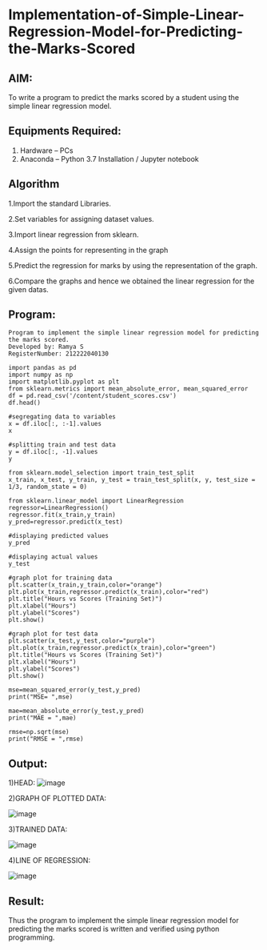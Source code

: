 # Implementation-of-Simple-Linear-Regression-Model-for-Predicting-the-Marks-Scored

## AIM:
To write a program to predict the marks scored by a student using the simple linear regression model.

## Equipments Required:
1. Hardware – PCs
2. Anaconda – Python 3.7 Installation / Jupyter notebook

## Algorithm
1.Import the standard Libraries.

2.Set variables for assigning dataset values.

3.Import linear regression from sklearn.

4.Assign the points for representing in the graph

5.Predict the regression for marks by using the representation of the graph.

6.Compare the graphs and hence we obtained the linear regression for the given datas.

## Program:

```
Program to implement the simple linear regression model for predicting the marks scored.
Developed by: Ramya S
RegisterNumber: 212222040130
```
```
import pandas as pd
import numpy as np
import matplotlib.pyplot as plt
from sklearn.metrics import mean_absolute_error, mean_squared_error
df = pd.read_csv('/content/student_scores.csv')
df.head()

#segregating data to variables
x = df.iloc[:, :-1].values
x

#splitting train and test data
y = df.iloc[:, -1].values
y

from sklearn.model_selection import train_test_split
x_train, x_test, y_train, y_test = train_test_split(x, y, test_size = 1/3, random_state = 0)

from sklearn.linear_model import LinearRegression 
regressor=LinearRegression()
regressor.fit(x_train,y_train)
y_pred=regressor.predict(x_test)

#displaying predicted values
y_pred

#displaying actual values
y_test

#graph plot for training data
plt.scatter(x_train,y_train,color="orange")
plt.plot(x_train,regressor.predict(x_train),color="red")
plt.title("Hours vs Scores (Training Set)")
plt.xlabel("Hours")
plt.ylabel("Scores")
plt.show()

#graph plot for test data
plt.scatter(x_test,y_test,color="purple")
plt.plot(x_train,regressor.predict(x_train),color="green")
plt.title("Hours vs Scores (Training Set)")
plt.xlabel("Hours")
plt.ylabel("Scores")
plt.show()

mse=mean_squared_error(y_test,y_pred)
print("MSE= ",mse)

mae=mean_absolute_error(y_test,y_pred)
print("MAE = ",mae)

rmse=np.sqrt(mse)
print("RMSE = ",rmse)
```
## Output:

1)HEAD:
![image](https://github.com/sakthipriyadhanusu/Implementation-of-Simple-Linear-Regression-Model-for-Predicting-the-Marks-Scored/assets/119393194/573fe54b-afde-4c49-aa1a-aa22b6fba30f)

2)GRAPH OF PLOTTED DATA:

![image](https://github.com/sakthipriyadhanusu/Implementation-of-Simple-Linear-Regression-Model-for-Predicting-the-Marks-Scored/assets/119393194/6d7e062a-1cb1-4785-b674-235339ecd805)

3)TRAINED DATA:

![image](https://github.com/sakthipriyadhanusu/Implementation-of-Simple-Linear-Regression-Model-for-Predicting-the-Marks-Scored/assets/119393194/5ea11bb8-4784-4ffb-8029-50ec60feccd2)

4)LINE OF REGRESSION:

![image](https://github.com/sakthipriyadhanusu/Implementation-of-Simple-Linear-Regression-Model-for-Predicting-the-Marks-Scored/assets/119393194/93a77e9b-63ef-4216-8532-108070f98fac)

## Result:
Thus the program to implement the simple linear regression model for predicting the marks scored is written and verified using python programming.
